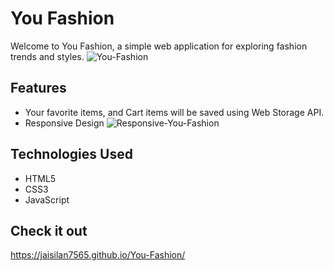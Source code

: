 # You Fashion

Welcome to You Fashion, a simple web application for exploring fashion trends and styles.
![You-Fashion](https://github.com/Jaisilan7565/You-Fashion/assets/105548113/8588c200-697c-4f4a-b750-3a2ad22b05af)


## Features

- Your favorite items, and Cart items will be saved using Web Storage API.
- Responsive Design
![Responsive-You-Fashion](https://github.com/Jaisilan7565/You-Fashion/assets/105548113/1624f91e-0459-4883-8f06-3af235141137)


## Technologies Used

- HTML5
- CSS3
- JavaScript

## Check it out
https://jaisilan7565.github.io/You-Fashion/
